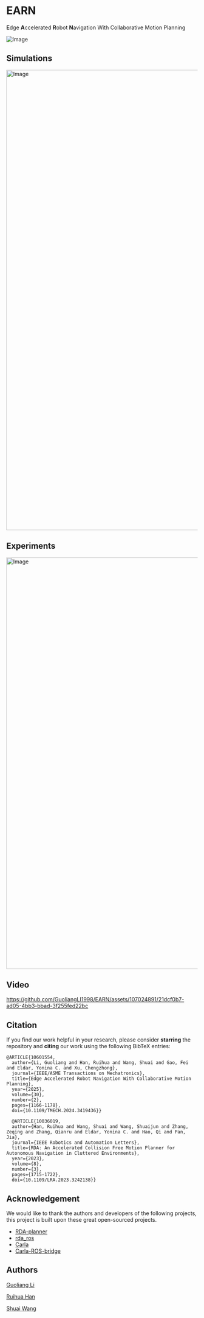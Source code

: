 # EARN

**E**dge **A**ccelerated **R**obot **N**avigation With Collaborative Motion Planning

![Image](https://github.com/user-attachments/assets/2e347949-2c45-40ba-8180-0ae5f13b658e)

## Simulations

<img width="2636" height="1209" alt="Image" src="https://github.com/user-attachments/assets/c1a2e982-8b70-4fc2-ac01-96b64e47ac30" />

## Experiments

<img width="2172" height="1081" alt="Image" src="https://github.com/user-attachments/assets/6a5fe88b-7496-4575-84fa-27bf4eda2b71" />

## Video

https://github.com/GuoliangLI1998/EARN/assets/107024891/21dcf0b7-ad05-4bb3-bbad-3f255fed22bc

## Citation

If you find our work helpful in your research, please consider **starring** the repository and **citing** our work using the following BibTeX entries:

```
@ARTICLE{10601554,
  author={Li, Guoliang and Han, Ruihua and Wang, Shuai and Gao, Fei and Eldar, Yonina C. and Xu, Chengzhong},
  journal={IEEE/ASME Transactions on Mechatronics}, 
  title={Edge Accelerated Robot Navigation With Collaborative Motion Planning}, 
  year={2025},
  volume={30},
  number={2},
  pages={1166-1178},
  doi={10.1109/TMECH.2024.3419436}}
```

```
  @ARTICLE{10036019,
  author={Han, Ruihua and Wang, Shuai and Wang, Shuaijun and Zhang, Zeqing and Zhang, Qianru and Eldar, Yonina C. and Hao, Qi and Pan, Jia},
  journal={IEEE Robotics and Automation Letters}, 
  title={RDA: An Accelerated Collision Free Motion Planner for Autonomous Navigation in Cluttered Environments}, 
  year={2023},
  volume={8},
  number={3},
  pages={1715-1722},
  doi={10.1109/LRA.2023.3242138}}

```

## Acknowledgement

We would like to thank the authors and developers of the following projects, this project is built upon these great open-sourced projects.
- [RDA-planner](https://github.com/hanruihua/RDA-planner)
- [rda_ros](https://github.com/hanruihua/rda_ros)
- [Carla](https://carla.org/)
- [Carla-ROS-bridge](https://github.com/carla-simulator/ros-bridge)

## Authors

[Guoliang Li](https://github.com/GuoliangLI1998)

[Ruihua Han](https://github.com/hanruihua)

[Shuai Wang](https://github.com/bearswang)
